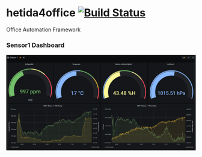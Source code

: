 # hetida4office [![Build Status](https://travis-ci.org/hetida4office/hetida4office.svg?branch=master)](https://travis-ci.org/hetida4office/hetida4office)
Office Automation Framework
### Sensor1 Dashboard
![Screenshot](/images/h4oDashboard.PNG)